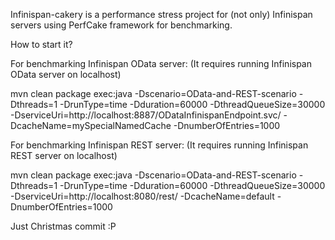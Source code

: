 Infinispan-cakery is a performance stress project for (not only) Infinispan servers using PerfCake framework for benchmarking.

How to start it?

For benchmarking Infinispan OData server:
(It requires running Infinispan OData server on localhost)

mvn clean package exec:java -Dscenario=OData-and-REST-scenario -Dthreads=1 -DrunType=time -Dduration=60000
 -DthreadQueueSize=30000 -DserviceUri=http://localhost:8887/ODataInfinispanEndpoint.svc/
 -DcacheName=mySpecialNamedCache -DnumberOfEntries=1000

For benchmarking Infinispan REST server:
(It requires running Infinispan REST server on localhost)

mvn clean package exec:java -Dscenario=OData-and-REST-scenario -Dthreads=1 -DrunType=time -Dduration=60000
 -DthreadQueueSize=30000 -DserviceUri=http://localhost:8080/rest/
 -DcacheName=default -DnumberOfEntries=1000

Just Christmas commit :P
